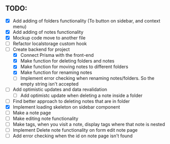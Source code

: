 ## TODO:

- [x] Add adding of folders functionality (To button on sidebar, and context menu)
- [x] Add adding of notes functionality
- [x] Mockup code move to another file
- [ ] Refactor localstorage custom hook
- [ ] Create backend for project
  - [x] Connect Prisma with the front-end
  - [x] Make function for deleting folders and notes
  - [x] Make function for moving notes to different folders
  - [x] Make function for renaming notes
  - [ ] Implement error checking when renaming notes/folders. So the empty string isn't accepted
- [ ] Add optimistic updates and data revalidation
  - [ ] Add optimistc update when deleting a note inside a folder
- [ ] Find better approach to deleting notes that are in folder
- [x] Implement loading skeleton on sidebar component
- [ ] Make a note page
- [ ] Make editing note functionality
- [ ] Make tags, when you visit a note, display tags where that note is nested
- [ ] Implement Delete note functionality on form edit note page
- [ ] Add error checking when the id on note page isn't found
